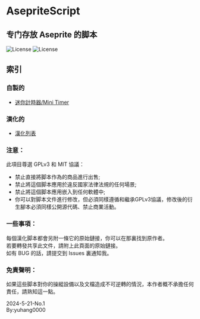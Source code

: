 # AsepriteScript
专门存放 Aseprite 的脚本  
---
![License](https://img.shields.io/badge/License-GPL_v3-brightgreen.svg) ![License](https://img.shields.io/badge/License-MIT-brightgreen.svg) 

## 索引  
### 自製的
* [迷你計時器/Mini Timer](./Homemade/Readme.md#迷你計時器)  
### 漢化的  
* [漢化列表](./Translation#readme)

### 注意：
此項目尊選 GPLv3 和 MIT 協議：
* 禁止直接將脚本作為的商品進行出售;
* 禁止將這個脚本應用於違反國家法律法規的任何場景;
* 禁止將這個脚本應用嵌入到任何軟體中;
* 你可以對脚本文件進行修改，但必須同樣遵循和繼承GPLv3協議，修改後的衍生腳本必須同樣公開源代碼、禁止商業活動。

### 一些事項：
每個漢化脚本都會另附一條它的原始鏈接，你可以在那裏找到原作者。  
若要轉發共享此文件，請附上此頁面的原始鏈接。    
如有 BUG 的話，請提交到 Issues 裏通知我。  

### 免責聲明：
如果這些脚本對你的操縱設備以及文檔造成不可逆轉的情況，本作者概不承擔任何責任，請熟知這一點。

2024-5-21-No.1  
By:yuhang0000
